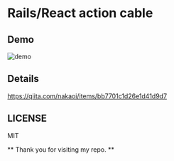 # Rails/React action cable

## Demo
![demo](https://user-images.githubusercontent.com/72122101/140938951-9109cfcb-b95f-412f-b48d-4feb0c7fb403.gif)

## Details
https://qiita.com/nakaoi/items/bb7701c1d26e1d41d9d7

## LICENSE
MIT

** Thank you for visiting my repo. **
